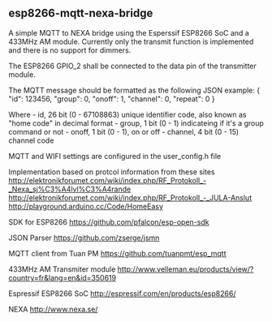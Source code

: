 esp8266-mqtt-nexa-bridge
------------------------

A simple MQTT to NEXA bridge using the Esperssif ESP8266 SoC and a 433MHz AM module. Currently only the transmit function is implemented and there is no support for dimmers.

The ESP8266 GPIO_2 shall be connected to the data pin of the transmitter module.  

The MQTT message should be formatted as the following JSON example:
    { 
        "id": 123456,
        "group": 0,
        "onoff": 1,
        "channel": 0,
        "repeat": 0
    }    

Where 
    - id, 26 bit (0 - 67108863) unique identifier code, also known as "home code" in decimal format
    - group, 1 bit (0 - 1) indicateing if it's a group command or not
    - onoff, 1 bit (0 - 1), on or off
    - channel, 4 bit (0 - 15) channel code

MQTT and WIFI settings are configured in the user_config.h file


Implementation based on protcol information from these sites
http://elektronikforumet.com/wiki/index.php/RF_Protokoll_-_Nexa_sj%C3%A4lvl%C3%A4rande
http://elektronikforumet.com/wiki/index.php/RF_Protokoll_-_JULA-Anslut
http://playground.arduino.cc/Code/HomeEasy


SDK for ESP8266 
https://github.com/pfalcon/esp-open-sdk

JSON Parser
https://github.com/zserge/jsmn

MQTT client from Tuan PM
https://github.com/tuanpmt/esp_mqtt


433MHz AM Transmiter module
http://www.velleman.eu/products/view/?country=fr&lang=en&id=350619

Espressif ESP8266 SoC
http://espressif.com/en/products/esp8266/

NEXA
http://www.nexa.se/